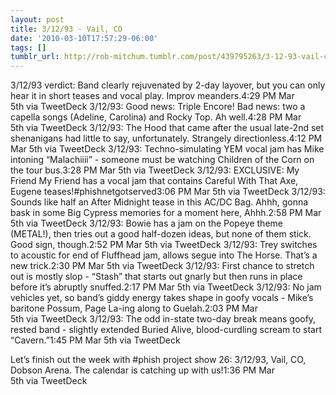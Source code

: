 ```yaml
---
layout: post
title: 3/12/93 - Vail, CO
date: '2010-03-10T17:57:29-06:00'
tags: []
tumblr_url: http://rob-mitchum.tumblr.com/post/439795263/3-12-93-vail-co
---
```

3/12/93 verdict: Band clearly rejuvenated by 2-day layover, but you can only hear it in short teases and vocal play. Improv meanders.4:29 PM Mar 5th via TweetDeck 
3/12/93: Good news: Triple Encore! Bad news: two a capella songs (Adeline, Carolina) and Rocky Top. Ah well.4:28 PM Mar 5th via TweetDeck 
3/12/93: The Hood that came after the usual late-2nd set shenanigans had little to say, unfortunately. Strangely directionless.4:12 PM Mar 5th via TweetDeck 
3/12/93: Techno-simulating YEM vocal jam has Mike intoning “Malachiiii” - someone must be watching Children of the Corn on the tour bus.3:28 PM Mar 5th via TweetDeck 
3/12/93: EXCLUSIVE: My Friend My Friend has a vocal jam that contains Careful With That Axe, Eugene teases!#phishnetgotserved3:06 PM Mar 5th via TweetDeck 
3/12/93: Sounds like half an After Midnight tease in this AC/DC Bag. Ahhh, gonna bask in some Big Cypress memories for a moment here, Ahhh.2:58 PM Mar 5th via TweetDeck 
3/12/93: Bowie has a jam on the Popeye theme (METAL!), then tries out a good half-dozen ideas, but none of them stick. Good sign, though.2:52 PM Mar 5th via TweetDeck 
3/12/93: Trey switches to acoustic for end of Fluffhead jam, allows segue into The Horse. That’s a new trick.2:30 PM Mar 5th via TweetDeck 
3/12/93: First chance to stretch out is mostly slop - “Stash” that starts out gnarly but then runs in place before it’s abruptly snuffed.2:17 PM Mar 5th via TweetDeck 
3/12/93: No jam vehicles yet, so band’s giddy energy takes shape in goofy vocals - Mike’s baritone Possum, Page La-ing along to Guelah.2:03 PM Mar 5th via TweetDeck 
3/12/93: The odd in-state two-day break means goofy, rested band - slightly extended Buried Alive, blood-curdling scream to start “Cavern.”1:45 PM Mar 5th via TweetDeck 

Let’s finish out the week with #phish project show 26: 3/12/93, Vail, CO, Dobson Arena. The calendar is catching up with us!1:36 PM Mar 5th via TweetDeck
